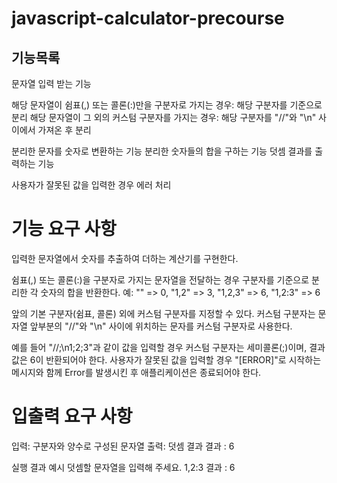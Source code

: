 # javascript-calculator-precourse

## 기능목록

문자열 입력 받는 기능

해당 문자열이 쉼표(,) 또는 콜론(:)만을 구분자로 가지는 경우: 해당 구분자를 기준으로 분리
해당 문자열이 그 외의 커스텀 구분자를 가지는 경우: 해당 구분자를 "//"와 "\n" 사이에서 가져온 후 분리

분리한 문자를 숫자로 변환하는 기능
분리한 숫자들의 합을 구하는 기능
덧셈 결과를 출력하는 기능

사용자가 잘못된 값을 입력한 경우 에러 처리

# 기능 요구 사항

입력한 문자열에서 숫자를 추출하여 더하는 계산기를 구현한다.

쉼표(,) 또는 콜론(:)을 구분자로 가지는 문자열을 전달하는 경우 구분자를 기준으로 분리한 각 숫자의 합을 반환한다.
예: "" => 0, "1,2" => 3, "1,2,3" => 6, "1,2:3" => 6

앞의 기본 구분자(쉼표, 콜론) 외에 커스텀 구분자를 지정할 수 있다.
커스텀 구분자는 문자열 앞부분의 "//"와 "\n" 사이에 위치하는 문자를 커스텀 구분자로 사용한다.

예를 들어 "//;\n1;2;3"과 같이 값을 입력할 경우 커스텀 구분자는 세미콜론(;)이며, 결과 값은 6이 반환되어야 한다.
사용자가 잘못된 값을 입력할 경우 "[ERROR]"로 시작하는 메시지와 함께 Error를 발생시킨 후 애플리케이션은 종료되어야 한다.

# 입출력 요구 사항

입력: 구분자와 양수로 구성된 문자열
출력: 덧셈 결과
결과 : 6

실행 결과 예시
덧셈할 문자열을 입력해 주세요.
1,2:3
결과 : 6
